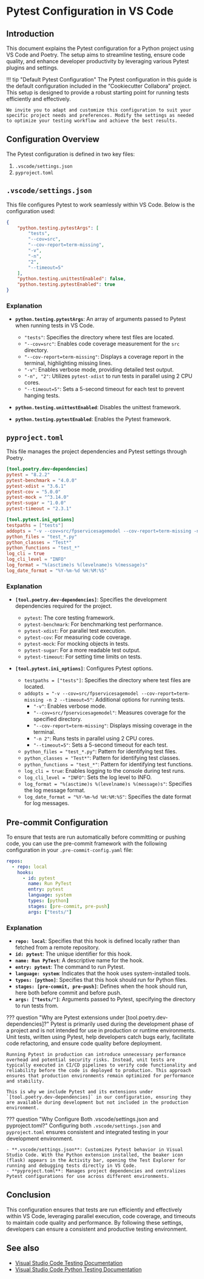 # Pytest Configuration in VS Code

## Introduction

This document explains the Pytest configuration for a Python project
using VS Code and Poetry. The setup aims to streamline testing, ensure
code quality, and enhance developer productivity by leveraging various
Pytest plugins and settings.

!!! tip "Default Pytest Configuration"
    The Pytest configuration in this guide is the default configuration included in the “Cookiecutter Collabora” project. This setup is designed to provide a robust starting point for running tests efficiently and effectively.

    We invite you to adapt and customize this configuration to suit your specific project needs and preferences. Modify the settings as needed to optimize your testing workflow and achieve the best results.

## Configuration Overview

The Pytest configuration is defined in two key files:

1. `.vscode/settings.json`
2. `pyproject.toml`

## `.vscode/settings.json`

This file configures Pytest to work seamlessly within VS Code. Below is
the configuration used:

```json
{
    "python.testing.pytestArgs": [
        "tests",
        "--cov=src",
        "--cov-report=term-missing",
        "-v",
        "-n",
        "2",
        "--timeout=5"
    ],
    "python.testing.unittestEnabled": false,
    "python.testing.pytestEnabled": true
}
```

### Explanation

- **`python.testing.pytestArgs`**: An array of arguments passed to Pytest when running tests in VS Code.
  - `"tests"`: Specifies the directory where test files are located.
  - `"--cov=src"`: Enables code coverage measurement for the `src` directory.
  - `"--cov-report=term-missing"`: Displays a coverage report in the terminal, highlighting missing lines.
  - `"-v"`: Enables verbose mode, providing detailed test output.
  - `"-n", "2"`: Utilizes `pytest-xdist` to run tests in parallel using 2 CPU cores.
  - `"--timeout=5"`: Sets a 5-second timeout for each test to prevent hanging tests.

- **`python.testing.unittestEnabled`**: Disables the unittest framework.
- **`python.testing.pytestEnabled`**: Enables the Pytest framework.

## `pyproject.toml`

This file manages the project dependencies and Pytest settings through Poetry.

```toml
[tool.poetry.dev-dependencies]
pytest = "8.2.2"
pytest-benchmark = "4.0.0"
pytest-xdist = "3.6.1"
pytest-cov = "5.0.0"
pytest-mock = "^3.14.0"
pytest-sugar = "1.0.0"
pytest-timeout = "2.3.1"

[tool.pytest.ini_options]
testpaths = ["tests"]
addopts = "-v --cov=src/fpservicesagemodel --cov-report=term-missing -n 2 --timeout=5"
python_files = "test_*.py"
python_classes = "Test*"
python_functions = "test_*"
log_cli = true
log_cli_level = "INFO"
log_format = "%(asctime)s %(levelname)s %(message)s"
log_date_format = "%Y-%m-%d %H:%M:%S"
```

### Explanation

- **`[tool.poetry.dev-dependencies]`**: Specifies the development dependencies required for the project.
  - `pytest`: The core testing framework.
  - `pytest-benchmark`: For benchmarking test performance.
  - `pytest-xdist`: For parallel test execution.
  - `pytest-cov`: For measuring code coverage.
  - `pytest-mock`: For mocking objects in tests.
  - `pytest-sugar`: For a more readable test output.
  - `pytest-timeout`: For setting time limits on tests.

- **`[tool.pytest.ini_options]`**: Configures Pytest options.
  - `testpaths = ["tests"]`: Specifies the directory where test files are located.
  - `addopts = "-v --cov=src/fpservicesagemodel --cov-report=term-missing -n 2 --timeout=5"`: Additional options for running tests.
    - `"-v"`: Enables verbose mode.
    - `"--cov=src/fpservicesagemodel"`: Measures coverage for the specified directory.
    - `"--cov-report=term-missing"`: Displays missing coverage in the terminal.
    - `"-n 2"`: Runs tests in parallel using 2 CPU cores.
    - `"--timeout=5"`: Sets a 5-second timeout for each test.
  - `python_files = "test_*.py"`: Pattern for identifying test files.
  - `python_classes = "Test*"`: Pattern for identifying test classes.
  - `python_functions = "test_*"`: Pattern for identifying test functions.
  - `log_cli = true`: Enables logging to the console during test runs.
  - `log_cli_level = "INFO"`: Sets the log level to INFO.
  - `log_format = "%(asctime)s %(levelname)s %(message)s"`: Specifies the log message format.
  - `log_date_format = "%Y-%m-%d %H:%M:%S"`: Specifies the date format for log messages.

## Pre-commit Configuration

To ensure that tests are run automatically before committing or pushing code, you can use the pre-commit framework with the following configuration in your `.pre-commit-config.yaml` file:

```yaml
repos:
  - repo: local
    hooks:
      - id: pytest
        name: Run PyTest
        entry: pytest
        language: system
        types: [python]
        stages: [pre-commit, pre-push]
        args: ["tests/"]
```

### Explanation

- **`repo: local`**: Specifies that this hook is defined locally rather than fetched from a remote repository.
- **`id: pytest`**: The unique identifier for this hook.
- **`name: Run PyTest`**: A descriptive name for the hook.
- **`entry: pytest`**: The command to run Pytest.
- **`language: system`**: Indicates that the hook uses system-installed tools.
- **`types: [python]`**: Specifies that this hook should run for Python files.
- **`stages: [pre-commit, pre-push]`**: Defines when the hook should run, here both before commit and before push.
- **`args: ["tests/"]`**: Arguments passed to Pytest, specifying the directory to run tests from.

??? question "Why are Pytest extensions under [tool.poetry.dev-dependencies]?"
    Pytest is primarily used during the development phase of a project and is not intended for use in production or runtime environments. Unit tests, written using Pytest, help developers catch bugs early, facilitate code refactoring, and ensure code quality before deployment.

    Running Pytest in production can introduce unnecessary performance overhead and potential security risks. Instead, unit tests are typically executed in CI/CD pipelines to verify code functionality and reliability before the code is deployed to production. This approach ensures that production environments remain optimized for performance and stability.

    This is why we include Pytest and its extensions under `[tool.poetry.dev-dependencies]` in our configuration, ensuring they are available during development but not included in the production environment.

??? question "Why Configure Both .vscode/settings.json and pyproject.toml?"
    Configuring both `.vscode/settings.json` and `pyproject.toml` ensures consistent and integrated testing in your development environment.

    - **.vscode/settings.json**: Customizes Pytest behavior in Visual Studio Code. With the Python extension installed, the beaker icon (flask) appears in the Activity bar, opening the Test Explorer for running and debugging tests directly in VS Code.
    - **pyproject.toml**: Manages project dependencies and centralizes Pytest configurations for use across different environments.

## Conclusion

This configuration ensures that tests are run efficiently and effectively within VS Code, leveraging parallel execution, code coverage, and timeouts to maintain code quality and performance. By following these settings, developers can ensure a consistent and productive testing environment.

## See also

- [Visual Studio Code Testing Documentation](https://code.visualstudio.com/docs/editor/testing)
- [Visual Studio Code Python Testing Documentation](https://code.visualstudio.com/docs/python/testing)